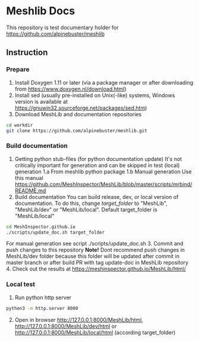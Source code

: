 # Meshlib Docs
This repository is test documentary holder for https://github.com/alpinebuster/meshlib

## Instruction

### Prepare
1. Install Doxygen 1.11 or later (via a package manager or after downloading from https://www.doxygen.nl/download.html)
2. Install sed (usually pre-installed on Unix(-like) systems, Windows version is available at https://gnuwin32.sourceforge.net/packages/sed.htm)
3. Download MeshLib and documentation repositories
```bash
cd workdir
git clone https://github.com/alpinebuster/meshlib.git
```

### Build documentation
1. Getting python stub-files (for python documentation update)
It's not critically important for generation and can be skipped in test (local) generation
1.a From meshlib python package
1.b Manual generation
Use this manual https://github.com/MeshInspector/MeshLib/blob/master/scripts/mrbind/README.md
2. Build documentation
You can build release, dev, or local version of documentation. To do this, change *target_folder* to "MeshLib", "MeshLib/dev" or "MeshLib/local". Default target_folder is "MeshLib/local"
```bash
cd MeshInspector.github.io
./scripts/update_doc.sh target_folder
```
For manual generation see script ./scripts/update_doc.sh
3. Commit and push changes to this repository
**Note!** Dont recommend push changes in MeshLib/dev folder because this folder will be updated after commit in master branch or after build PR with tag update-doc in MeshLib repository
4. Check out the results at https://meshinspector.github.io/MeshLib/html/

### Local test
1. Run python http server
```bash
python3 -m http.server 8000
```
2. Open in browser http://127.0.0.1:8000/MeshLib/html, http://127.0.0.1:8000/MeshLib/dev/html or http://127.0.0.1:8000/MeshLib/local/html (according target_folder)
